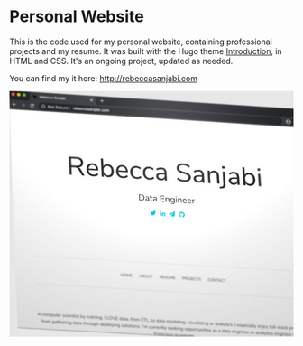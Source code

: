 # Personal Website

This is the code used for my personal website, containing professional projects and my resume. It was built with the Hugo theme [Introduction](https://github.com/victoriadrake/hugo-theme-introduction/), in HTML and CSS. It's an ongoing project, updated as needed.

You can find my it here: http://rebeccasanjabi.com

![Website image](img/main_screenshot2.jpg)
